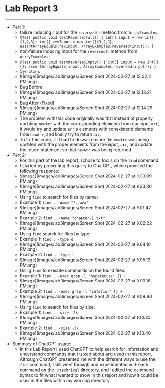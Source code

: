 # Lab Report 3
---
* Part 1:
  - failure inducing input for the `reversed()` method from `ArrayExamples`:
  - `@Test
  public void testReversedFull() {
    int[] input = new int[]{1,2,3};
    int[] revInput = new int[]{3,2,1};
    assertArrayEquals(revInput, ArrayExamples.reversed(input));
    }`
  - non-failure inducing input for the `reversed()` method from `ArrayExamples`:
  - `@Test
    public void testReversedEmpty() {
    int[] input = new int[]{};
    assertArrayEquals(input, ArrayExamples.reversed(input));
    }`
  - Symptom:
  - ![Image](images/lab3images/Screen Shot 2024-02-27 at 12.02.11 PM.png)
  - Bug Before:
  - ![Image](images/lab3images/Screen Shot 2024-02-27 at 12.13.21 PM.png)
  - Bug After (Fixed):
  - ![Image](images/lab3images/Screen Shot 2024-02-27 at 12.14.29 PM.png)
  - The problem with this code originally was that instead of properly updating `newArr` with the corresponding elements from our input `arr`, it would try and update `arr`'s elements with nonexistend elements from `newArr`, and finally try to return `arr`.
  - To fix this code, all I had to do was ensure the `newArr` was being updated with the proper elements from the input, `arr`, and update the return statement so that `newArr` was being returned.
* Part 2:
  - For this part of the lab report, I chose to focus on the `find` command
  - I started by presenting this query to ChatGPT, which provided the following response:
  - ![Image](images/lab3images/Screen Shot 2024-02-27 at 9.33.09 PM.png)
  - ![Image](images/lab3images/Screen Shot 2024-02-27 at 9.33.30 PM.png)
  - Using `find` to search for files by name:
  - Example 1: `find . -name "*.java"`
  - ![Image](images/lab3images/Screen Shot 2024-02-27 at 9.01.47 PM.png)
  - Example 2: `find . -name "chapter-1.txt"`
  - ![Image](images/lab3images/Screen Shot 2024-02-27 at 9.02.22 PM.png)
  - Using `find` search for files by type:
  - Example 1: `find . -type d`
  - ![Image](images/lab3images/Screen Shot 2024-02-27 at 9.04.10 PM.png)
  - Example 2: `find . -type l`
  - ![Image](images/lab3images/Screen Shot 2024-02-27 at 9.05.13 PM.png)
  - Using `find` to execute commands on the found files:
  - Example 1: `find . -exec grep -l "hypotenuse" {} +`
  - ![Image](images/lab3images/Screen Shot 2024-02-27 at 9.09.16 PM.png)
  - Example 2: `find . -exec grep -l "interior" {} +`
  - ![Image](images/lab3images/Screen Shot 2024-02-27 at 9.09.40 PM.png)
  - Using `find` to search for files by size:
  - Example 1: `find . -size -2k`
  - ![Image](images/lab3images/Screen Shot 2024-02-27 at 9.13.25 PM.png)
  - Example 2: `find . -size -3k`
  - ![Image](images/lab3images/Screen Shot 2024-02-27 at 9.13.40 PM.png)
* Summary of ChatGPT usage:
  - In this Lab Report I used ChatGPT to help search for information and understand commands that I talked about and used in this report. Although ChatGPT presented me with the different ways to use the `find` command, I still went through and experimented with each command on the `./technical` directory, and I edited the command syntax to fit what I wanted to show in this report and how it could be used in the files within my working directory.
